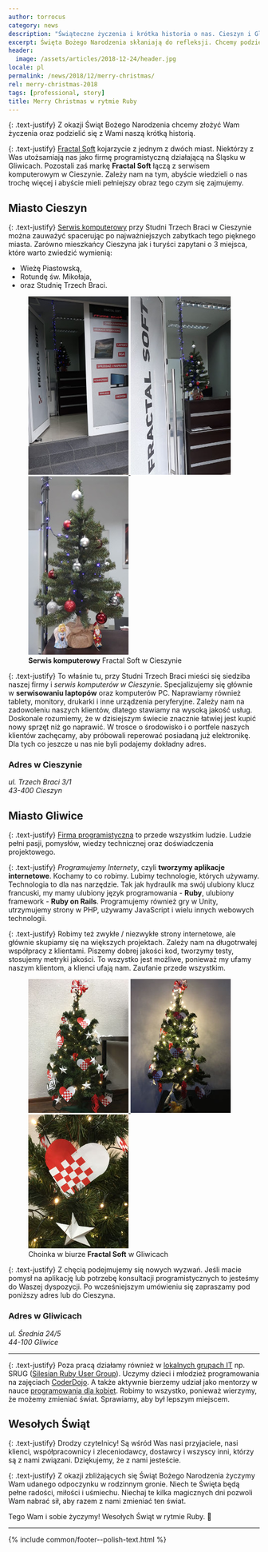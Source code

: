 ```yaml
---
author: torrocus
category: news
description: "Świąteczne życzenia i krótka historia o nas. Cieszyn i Gliwice to nasze miasta."
excerpt: Święta Bożego Narodzenia skłaniają do refleksji. Chcemy podzielić się z Wami naszą krótką historią i życzeniami. Chcemy, abyście nas lepiej poznali.
header:
  image: /assets/articles/2018-12-24/header.jpg
locale: pl
permalink: /news/2018/12/merry-christmas/
rel: merry-christmas-2018
tags: [professional, story]
title: Merry Christmas w rytmie Ruby
---
```


{: .text-justify}
Z okazji Świąt Bożego Narodzenia chcemy złożyć Wam życzenia oraz podzielić się z Wami naszą krótką historią.

{: .text-justify}
<a href='https://fractalsoft.org/pl'>Fractal Soft</a> kojarzycie z jednym z dwóch miast.
Niektórzy z Was utożsamiają nas jako firmę programistyczną działającą na Śląsku w Gliwicach.
Pozostali zaś markę **Fractal Soft** łączą z serwisem komputerowym w Cieszynie.
Zależy nam na tym, abyście wiedzieli o nas trochę więcej i abyście mieli pełniejszy obraz tego czym się zajmujemy.

## Miasto Cieszyn

{: .text-justify}
<a href='https://fractalsoft.org/pl/cieszyn'>Serwis komputerowy</a> przy Studni Trzech Braci w Cieszynie można zauważyć spacerując po najważniejszych zabytkach tego pięknego miasta.
Zarówno mieszkańcy Cieszyna jak i turyści zapytani o 3 miejsca, które warto zwiedzić wymienią:
- Wieżę Piastowską,
- Rotundę św. Mikołaja,
- oraz Studnię Trzech Braci.

<figure class='third'>
  <a href='/assets/gallery/2018-12-24/cieszyn/01-naprawa-laptopow-przy-studni-trzech-braci.jpg'
     title='Zapraszamy do seriwsu komputerowego. Zobacz choinkę, zapytaj o laptopa.'>
    <img src='/assets/gallery/2018-12-24/cieszyn/thumbs/01-naprawa-laptopow-przy-studni-trzech-braci.jpg'
         alt='Wejście do serwisu laptopów przy Studni Trzech Braci'>
  </a>
  <a href='/assets/gallery/2018-12-24/cieszyn/02-serwis-komputerowy-cieszyn-otwarte-drzwi.jpg'
     title='Dla Ciebie nasze drzwi stoją otworem.'>
    <img src='/assets/gallery/2018-12-24/cieszyn/thumbs/02-serwis-komputerowy-cieszyn-otwarte-drzwi.jpg'
         alt='Otwarte drzwi w serwisie komputerowym Fractal Soft i w tle choinka'>
  </a>
  <a href='/assets/gallery/2018-12-24/cieszyn/03-choinka-cieszyn.jpg'
     title='Małe jest piękne. My naprawiamy małą i dużą elektronikę.'>
    <img src='/assets/gallery/2018-12-24/cieszyn/thumbs/03-choinka-cieszyn.jpg'
         alt='Świąteczna choinka we Fractal Soft w Cieszynie'>
  </a>

  <figcaption>
    <strong>Serwis komputerowy</strong> Fractal Soft w Cieszynie
  </figcaption>
</figure>

{: .text-justify}
To właśnie tu, przy Studni Trzech Braci mieści się siedziba naszej firmy i _serwis komputerów w Cieszynie_.
Specjalizujemy się głównie w **serwisowaniu laptopów** oraz komputerów PC.
Naprawiamy również tablety, monitory, drukarki i inne urządzenia peryferyjne.
Zależy nam na zadowoleniu naszych klientów, dlatego stawiamy na wysoką jakość usług.
Doskonale rozumiemy, że w dzisiejszym świecie znacznie łatwiej jest kupić nowy sprzęt niż go naprawić.
W trosce o środowisko i o portfele naszych klientów zachęcamy, aby próbowali reperować posiadaną już elektronikę.
Dla tych co jeszcze u nas nie byli podajemy dokładny adres.

### Adres w Cieszynie
<address itemscope itemtype="http://schema.org/Organization">
<div itemprop="address" itemscope itemtype="http://schema.org/PostalAddress">
  <span itemprop="streetAddress">ul. Trzech Braci 3/1</span><br>
  <span itemprop="postalCode">43-400</span>
  <span itemprop="addressLocality">Cieszyn</span>
</div>
</address>


## Miasto Gliwice

{: .text-justify}
<a href='https://fractalsoft.org/'>Firma programistyczna</a> to przede wszystkim ludzie.
Ludzie pełni pasji, pomysłów, wiedzy technicznej oraz doświadczenia projektowego.

{: .text-justify}
_Programujemy Internety_, czyli **tworzymy aplikacje internetowe**.
Kochamy to co robimy.
Lubimy technologie, których używamy.
Technologia to dla nas narzędzie.
Tak jak hydraulik ma swój ulubiony klucz francuski, my mamy ulubiony język programowania - **Ruby**, ulubiony framework - **Ruby on Rails**.
Programujemy również gry w Unity, utrzymujemy strony w PHP, używamy JavaScript i wielu innych webowych technologii.

{: .text-justify}
Robimy też zwykłe / niezwykłe strony internetowe, ale głównie skupiamy się na większych projektach.
Zależy nam na długotrwałej współpracy z klientami.
Piszemy dobrej jakości kod, tworzymy testy, stosujemy metryki jakości.
To wszystko jest możliwe, ponieważ my ufamy naszym klientom, a klienci ufają nam.
Zaufanie przede wszystkim.

<figure class='third'>
  <a href='/assets/gallery/2018-12-24/gliwice/01-choinka-gliwice.jpg'
     title='Gliwicka choinka zaraz po przystrojeniu.'>
    <img src='/assets/gallery/2018-12-24/gliwice/thumbs/01-choinka-gliwice.jpg'
         alt='Choinka ustrojona w biało-czerwone ozdoby'>
  </a>
  <a href='/assets/gallery/2018-12-24/gliwice/02-choinka-borsuk-kaczka.jpg'
     title='Wieczór za oknem, świąteczny nastrój się nam udziela.'>
    <img src='/assets/gallery/2018-12-24/gliwice/thumbs/02-choinka-borsuk-kaczka.jpg'
         alt='Choinka oświetlona lampkami. Pod choinką borsuk i gumowa kaczka do debugowania.'>
  </a>
  <a href='/assets/gallery/2018-12-24/gliwice/03-swiateczne-ozdoby-fractalsoft.jpg'
     title='Nasze ozdoby świąteczne zawierają logo naszej firmy'>
    <img src='/assets/gallery/2018-12-24/gliwice/thumbs/03-swiateczne-ozdoby-fractalsoft.jpg'
         alt='Ozdoby w kolorystyce biało-czerwonej'>
  </a>

  <figcaption>
    Choinka w biurze <strong>Fractal Soft</strong> w Gliwicach
  </figcaption>
</figure>

{: .text-justify}
Z chęcią podejmujemy się nowych wyzwań.
Jeśli macie pomysł na aplikację lub potrzebę konsultacji programistycznych to jesteśmy do Waszej dyspozycji.
Po wcześniejszym umówieniu się zapraszamy pod poniższy adres lub do Cieszyna.

### Adres w Gliwicach
<address itemscope itemtype="http://schema.org/Organization">
<div itemprop="address" itemscope itemtype="http://schema.org/PostalAddress">
  <span itemprop="streetAddress">ul. Średnia 24/5</span><br>
  <span itemprop="postalCode">44-100</span>
  <span itemprop="addressLocality">Gliwice</span>
</div>
</address>

----

{: .text-justify}
Poza pracą działamy również w [lokalnych grupach IT](https://fractalsoft.org/pl/spolecznosc) np. SRUG ([Silesian Ruby User Group](https://fractalsoft.org/pl/spolecznosc/srug)).
Uczymy dzieci i młodzież programowania na zajęciach [CoderDojo](/pl/coderdojo).
A także aktywnie bierzemy udział jako mentorzy w nauce [programowania dla kobiet](https://fractalsoft.org/pl/spolecznosc/rails-girls).
Robimy to wszystko, ponieważ wierzymy, że możemy zmieniać świat.
Sprawiamy, aby był lepszym miejscem.


## Wesołych Świąt

{: .text-justify}
Drodzy czytelnicy! Są wśród Was nasi przyjaciele, nasi klienci, współpracownicy i zleceniodawcy, dostawcy i wszyscy inni, którzy są z nami związani.
Dziękujemy, że z nami jesteście.

{: .text-justify}
Z okazji zbliżających się Świąt Bożego Narodzenia życzymy Wam udanego odpoczynku w rodzinnym gronie.
Niech te Święta będą pełne radości, miłości i uśmiechu.
Niechaj te kilka magicznych dni pozwoli Wam nabrać sił, aby razem z nami zmieniać ten świat.

Tego Wam i sobie życzymy! Wesołych Świąt w rytmie Ruby.
🎄

----
{% include common/footer--polish-text.html %}
